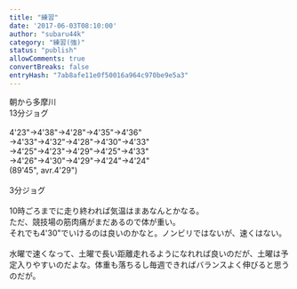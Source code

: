 ```yaml
---
title: "練習"
date: '2017-06-03T08:10:00'
author: "subaru44k"
category: "練習(強)"
status: "publish"
allowComments: true
convertBreaks: false
entryHash: "7ab8afe11e0f50016a964c970be9e5a3"
---
```

朝から多摩川<br>
13分ジョグ<br>
<br>
4'23"→4'38"→4'28"→4'35"→4'36"<br>
→4'33"→4'32"→4'28"→4'30"→4'33"<br>
→4'25"→4'23"→4'29"→4'25"→4'33"<br>
→4'26"→4'30"→4'29"→4'24"→4'24"<br>
(89'45", avr.4'29")<br>
<br>
3分ジョグ<br>
<br>
10時ごろまでに走り終われば気温はまあなんとかなる。<br>
ただ、競技場の筋肉痛がまだあるので体が重い。<br>
それでも4'30"でいけるのは良いのかなと。ノンビリではないが、速くはない。<br>
<br>
水曜で速くなって、土曜で長い距離走れるようになれれば良いのだが、土曜は予定入りやすいのだよな。体重も落ちるし毎週できればバランスよく伸びると思うのだが。
